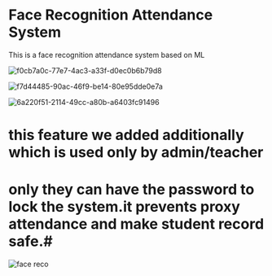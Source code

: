 # Face Recognition Attendance System
This is a face recognition attendance system based on ML


![f0cb7a0c-77e7-4ac3-a33f-d0ec0b6b79d8](https://github.com/Kunjal-sketch/Attendance_system/assets/82381473/83b5f4ac-d694-43be-95c1-e095b0991ce5)

![f7d44485-90ac-46f9-be14-80e95dde0e7a](https://github.com/Kunjal-sketch/Attendance_system/assets/82381473/e4ca145b-3c6d-40cd-a940-319199c2aa6e)

![6a220f51-2114-49cc-a80b-a6403fc91496](https://github.com/Kunjal-sketch/Attendance_system/assets/82381473/0874e00c-e1bf-450b-a363-be9c552d703f)

# this feature we added additionally which is used only by admin/teacher #
# only they can have the password to lock the system.it prevents proxy attendance and make student record safe.#
![face reco](https://github.com/Kunjal-sketch/Attendance_system/assets/82381473/aac54884-0e5c-4b0f-bad6-dfa17a4599ec)
